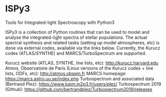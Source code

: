 # ISPy3
Tools for Integrated-light Spectroscopy with Python3

ISPy3 is a collection of Python routines that can be used to model and analyse the integrated-light spectra of stellar populations. 
The actual spectral synthesis and related tasks (setting up model atmospheres, etc) is done via external codes, available via the links below.
Currently, the Kurucz codes (ATLAS/SYNTHE) and MARCS/TurboSpectrum are supported.

Kurucz website (ATLAS, SYNTHE, line lists, etc): http://kurucz.harvard.edu
Atmos, Observatoire de Paris (Linux versions of the Kurucz codes + line lists, ODFs, etc): http://atmos.obspm.fr
MARCS homepage: https://marcs.astro.uu.se/index.php
Turbospectrum and associated data (Bertrand Plez): https://www.lupm.in2p3.fr/users/plez/ 
Turbospectrum 2019 (Github): https://github.com/bertrandplez/Turbospectrum2019/releases
